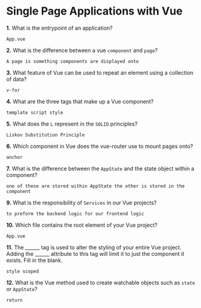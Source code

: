 # Single Page Applications with Vue

**1.** What is the entrypoint of an application?
<!-- enter you answer in the space below -->
```
App.vue
```
**2.** What is the difference between a vue `component` and `page`?
<!-- enter you answer in the space below -->
```
A page is something components are displayed onto
```
**3.** What feature of Vue can be used to repeat an element using a collection of data?
<!-- enter you answer in the space below -->
```
v-for
```
**4.** What are the three tags that make up a Vue component?
<!-- enter you answer in the space below -->
```
template script style
```
**5.** What does the `L` represent in the `SOLID` principles?
<!-- enter you answer in the space below -->
```
Liskov Substitution Principle
```
**6.** Which component in Vue does the vue-router use to mount pages onto?
<!-- enter you answer in the space below -->
```
anchor
```
**7.** What is the difference between the `AppState` and the state object within a component?
<!-- enter you answer in the space below -->
```
one of these are stored within AppState the other is stored in the component
```
**9.** What is the responsibility of `Services` in our Vue projects?
<!-- enter you answer in the space below -->
```
to preform the backend logic for our frontend logic
```
**10.** Which file contains the root element of your Vue project?
<!-- enter you answer in the space below -->
```
App.vue
```
**11.** The ______ tag is used to alter the styling of your entire Vue project.  Adding the ______ attribute to this tag will limit it to just the component it exists.  Fill in the blank.
<!-- enter you answer in the space below -->
```
style scoped
```
**12.** What is the Vue method used to create watchable objects such as `state` or `AppState`?
<!-- enter you answer in the space below -->
```
return
```